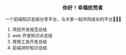 <h3  align="center">
         你好！幸福拾荒者
  </h3>

  <p>一个前端知识总结分享平台，与大家一起共同成长的平台💪💪💪</p>

1.  项目开发规范总结
1.  web 开发知识点总结
1.  常用工具开发总结
1.  前端进阶知识总结
